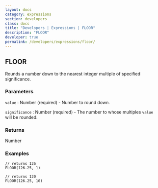 ```yaml
---
layout: docs
category: expressions
section: developers
class: docs
title: "Developers | Expressions | FLOOR"
description: "FLOOR"
developer: true
permalink: /developers/expressions/floor/
---
```


## FLOOR

Rounds a number down to the nearest integer multiple of specified significance.

### Parameters
`value` : Number (required) - Number to round down.

`significance` : Number (required) - The number to whose multiples `value` will be rounded.

### Returns
Number

### Examples
```
// returns 126
FLOOR(126.25, 1)
```

```
// returns 120
FLOOR(126.25, 10)
```